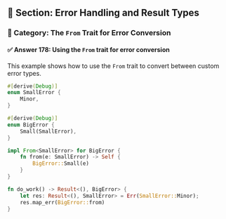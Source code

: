 ## 📘 Section: Error Handling and Result Types  
### 🔹 Category: The `From` Trait for Error Conversion  
#### ✅ Answer 178: Using the `From` trait for error conversion

This example shows how to use the `From` trait to convert between custom error types.

```rust
#[derive(Debug)]
enum SmallError {
    Minor,
}

#[derive(Debug)]
enum BigError {
    Small(SmallError),
}

impl From<SmallError> for BigError {
    fn from(e: SmallError) -> Self {
        BigError::Small(e)
    }
}

fn do_work() -> Result<(), BigError> {
    let res: Result<(), SmallError> = Err(SmallError::Minor);
    res.map_err(BigError::from)
}
```

